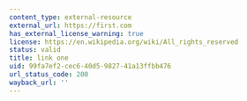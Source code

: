 ```yaml
---
content_type: external-resource
external_url: https://first.com
has_external_license_warning: true
license: https://en.wikipedia.org/wiki/All_rights_reserved
status: valid
title: link one
uid: 99fa7ef2-cec6-40d5-9827-41a13ffbb476
url_status_code: 200
wayback_url: ''
---
```

